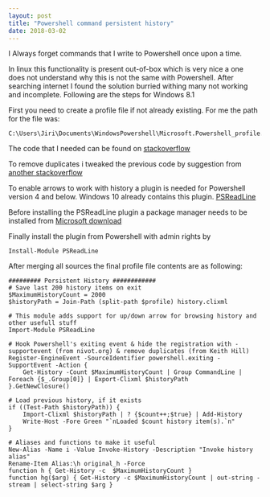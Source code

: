```yaml
---
layout: post
title: "Powershell command persistent history"
date: 2018-03-02
---
```

I Always forget commands that I write to Powershell once upon a time.

In linux this functionality is present out-of-box which is very nice a one does not understand why this is not the same with Powershell.
After searching internet I found the solution burried withing many not working and incomplete. Following are the steps for Windows 8.1

First you need to create a profile file if not already existing. For me the path for the file was:

```
C:\Users\Jiri\Documents\WindowsPowershell\Microsoft.Powershell_profile.ps1
```

The code that I needed can be found on 
[stackoverflow](https://stackoverflow.com/a/23932713/2128557)

To remove duplicates i tweaked the previous code by suggestion from
[another stackoverflow](https://stackoverflow.com/a/1439174/2128557)

To enable arrows to work with history a plugin is needed for Powershell version 4 and below. Windows 10 already contains this plugin.
[PSReadLine](https://github.com/lzybkr/PSReadLine)

Before installing the PSReadLine plugin a package manager needs to be installed from
[Microsoft download](https://www.microsoft.com/en-us/download/details.aspx?id=49186)

Finally install the plugin from Powershell with admin rights by

```
Install-Module PSReadLine
```


After merging all sources the final profile file contents are as following:

```
######### Persistent History ############
# Save last 200 history items on exit
$MaximumHistoryCount = 2000
$historyPath = Join-Path (split-path $profile) history.clixml

# This module adds support for up/down arrow for browsing history and other usefull stuff
Import-Module PSReadLine

# Hook Powershell's exiting event & hide the registration with -supportevent (from nivot.org) & remove duplicates (from Keith Hill)
Register-EngineEvent -SourceIdentifier powershell.exiting -SupportEvent -Action {
    Get-History -Count $MaximumHistoryCount | Group CommandLine | Foreach {$_.Group[0]} | Export-Clixml $historyPath
}.GetNewClosure()

# Load previous history, if it exists
if ((Test-Path $historyPath)) {
    Import-Clixml $historyPath | ? {$count++;$true} | Add-History
    Write-Host -Fore Green "`nLoaded $count history item(s).`n"
}

# Aliases and functions to make it useful
New-Alias -Name i -Value Invoke-History -Description "Invoke history alias"
Rename-Item Alias:\h original_h -Force
function h { Get-History -c  $MaximumHistoryCount }
function hg($arg) { Get-History -c $MaximumHistoryCount | out-string -stream | select-string $arg }
```

